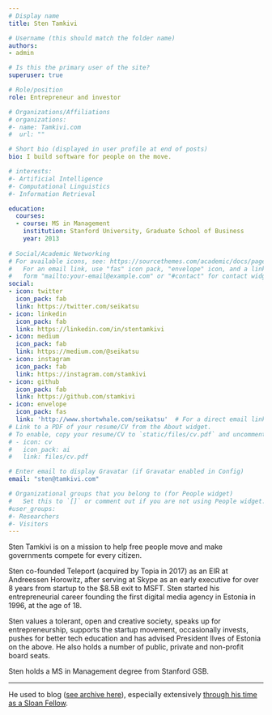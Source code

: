 ```yaml
---
# Display name
title: Sten Tamkivi

# Username (this should match the folder name)
authors:
- admin

# Is this the primary user of the site?
superuser: true

# Role/position
role: Entrepreneur and investor

# Organizations/Affiliations
# organizations:
#- name: Tamkivi.com
#  url: ""

# Short bio (displayed in user profile at end of posts)
bio: I build software for people on the move.

# interests:
#- Artificial Intelligence
#- Computational Linguistics
#- Information Retrieval

education:
  courses:
  - course: MS in Management
    institution: Stanford University, Graduate School of Business
    year: 2013
  
# Social/Academic Networking
# For available icons, see: https://sourcethemes.com/academic/docs/page-builder/#icons
#   For an email link, use "fas" icon pack, "envelope" icon, and a link in the
#   form "mailto:your-email@example.com" or "#contact" for contact widget.
social:
- icon: twitter
  icon_pack: fab
  link: https://twitter.com/seikatsu
- icon: linkedin
  icon_pack: fab
  link: https://linkedin.com/in/stentamkivi
- icon: medium
  icon_pack: fab
  link: https://medium.com/@seikatsu
- icon: instagram
  icon_pack: fab
  link: https://instagram.com/stamkivi
- icon: github
  icon_pack: fab
  link: https://github.com/stamkivi
- icon: envelope
  icon_pack: fas
  link: 'http://www.shortwhale.com/seikatsu'  # For a direct email link, use "mailto:test@example.org".
# Link to a PDF of your resume/CV from the About widget.
# To enable, copy your resume/CV to `static/files/cv.pdf` and uncomment the lines below.
# - icon: cv
#   icon_pack: ai
#   link: files/cv.pdf

# Enter email to display Gravatar (if Gravatar enabled in Config)
email: "sten@tamkivi.com"

# Organizational groups that you belong to (for People widget)
#   Set this to `[]` or comment out if you are not using People widget.
#user_groups:
#- Researchers
#- Visitors
---
```


Sten Tamkivi is on a mission to help free people move and make governments compete for every citizen.

Sten co-founded Teleport (acquired by Topia in 2017) as an EIR at Andreessen Horowitz, after serving at Skype as an early executive for over 8 years from startup to the $8.5B exit to MSFT. Sten started his entrepreneurial career founding the first digital media agency in Estonia in 1996, at the age of 18.

Sten values a tolerant, open and creative society, speaks up for entrepreneurship, supports the startup movement, occasionally invests, pushes for better tech education and has advised President Ilves of Estonia on the above. He also holds a number of public, private and non-profit board seats.

Sten holds a MS in Management degree from Stanford GSB. 

---
He used to blog ([see archive here][blogarchive]), especially extensively [through his time as a Sloan Fellow][sloanarchive].

[blogarchive]: https://sten.tamkivi.com/
[sloanarchive]: https://sten.tamkivi.com/stanford-sloan-2013/